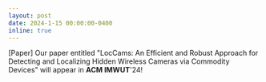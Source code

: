 ```yaml
---
layout: post
date: 2024-1-15 00:00:00-0400
inline: true
---
```


[Paper] Our paper entitled "LocCams: An Efficient and Robust Approach for Detecting and Localizing Hidden Wireless Cameras via Commodity Devices" will appear in **ACM IMWUT**'24!
